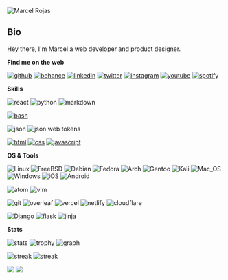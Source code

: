 ![Marcel Rojas](https://raw.githubusercontent.com/marcelrojas/marcelrojas/master/ryomen-sukuna.png)

## Bio

Hey there, I'm Marcel a web developer and product designer.


<b>Find me on the web</b>

[![github](https://img.shields.io/badge/github-181717?style=for-the-badge&logo=github&logoColor=white)](https://github.com/marcelrojas)
[![behance](https://img.shields.io/badge/behance-blue?style=for-the-badge&logo=behance&logoColor=white)](https://www.behance.net/whyismarcel)
[![linkedin](https://img.shields.io/badge/linkedin-0077B5?style=for-the-badge&logo=linkedin&logoColor=white)](https://www.linkedin.com/in/whyismarcel)
[![twitter](https://img.shields.io/badge/twitter-1DA1F2?style=for-the-badge&logo=twitter&logoColor=white)](https://twitter.com/marcelrojas_)
[![instagram](https://img.shields.io/badge/instagram-E4405F?style=for-the-badge&logo=instagram&logoColor=white)](https://www.instagram.com/marcelrojas_/)
[![youtube](https://img.shields.io/badge/youtube-FF0000?style=for-the-badge&logo=youtube&logoColor=white)](https://www.youtube.com/@marcelrojas)
[![spotify](https://img.shields.io/badge/spotify-1ED760?style=for-the-badge&logo=spotify&logoColor=white)](https://spotify.link/ibS5498edEb)


<b>Skills</b>

![react](https://img.shields.io/badge/react-★★☆-grey?labelColor=20232A&logo=react&style=for-the-badge&logoColor=white)
![python](https://img.shields.io/badge/python-★★☆-grey?labelColor=3776AB&logo=python&style=for-the-badge&logoColor=white)
![markdown](https://img.shields.io/badge/markdown-★★★-grey?labelColor=000000&logo=markdown&style=for-the-badge&logoColor=white)


[![bash](https://img.shields.io/badge/bash-★★★-grey?labelColor=4EAA25&logo=GNU-Bash&style=for-the-badge&logoColor=white)](https://en.wikipedia.org/wiki/Bash_(Unix_shell))


![json](https://img.shields.io/badge/json-★★★-grey?labelColor=323330&logo=json&style=for-the-badge&logoColor=white)
![json web tokens](https://img.shields.io/badge/json_web_tokens-★★★-grey?labelColor=323330&logo=json-web-tokens&style=for-the-badge&logoColor=white)


[![html](https://img.shields.io/badge/html-★★★-grey?labelColor=E34F26&logo=HTML5&style=for-the-badge&logoColor=white)](https://www.w3schools.com/html)
[![css](https://img.shields.io/badge/css-★★★-grey?labelColor=1572B6&logo=CSS3&style=for-the-badge&logoColor=white)](https://www.w3schools.com/css)
[![javascript](https://img.shields.io/badge/javascript-★★☆-grey?labelColor=F7DF1E&logo=javascript&style=for-the-badge&logoColor=black)](https://www.w3schools.com/js)


<b>OS & Tools</b>

![Linux](https://img.shields.io/badge/Linux-FCC624?logo=linux&style=for-the-badge&logoColor=black)
![FreeBSD](https://img.shields.io/badge/freebsd-AB2B28?logo=freebsd&style=for-the-badge&logoColor=white)
![Debian](https://img.shields.io/badge/Debian-A81D33?logo=debian&style=for-the-badge&logoColor=white)
![Fedora](https://img.shields.io/badge/Fedora-294172?logo=fedora&style=for-the-badge&logoColor=white)
![Arch](https://img.shields.io/badge/Arch_Linux-1793D1?logo=arch-linux&style=for-the-badge&logoColor=white)
![Gentoo](https://img.shields.io/badge/Gentoo-54487A?logo=gentoo&style=for-the-badge&logoColor=white)
![Kali](https://img.shields.io/badge/Kali_Linux-557C94?logo=kali-linux&style=for-the-badge&logoColor=white)
![Mac_OS](https://img.shields.io/badge/Mac_OS-999999?logo=macos&style=for-the-badge&logoColor=white)
![Windows](https://img.shields.io/badge/Windows-003399?logo=windows&style=for-the-badge&logoColor=white)
![iOS](https://img.shields.io/badge/iOS-000000?logo=ios&style=for-the-badge&logoColor=white)
![Android](https://img.shields.io/badge/Android-3DDC84?logo=android&style=for-the-badge&logoColor=white)


![atom](https://img.shields.io/badge/atom-66595C?logo=Atom&style=for-the-badge&logoColor=white)
![vim](https://img.shields.io/badge/vim-019733?logo=Vim&style=for-the-badge&logoColor=white)


![git](https://img.shields.io/badge/git-F05032?logo=git&style=for-the-badge&logoColor=white)
![overleaf](https://img.shields.io/badge/overleaf-47A141?logo=overleaf&style=for-the-badge&logoColor=white)
![vercel](https://img.shields.io/badge/vercel-000000?logo=vercel&style=for-the-badge&logoColor=white)
![netlify](https://img.shields.io/badge/netlify-00C7B7?logo=netlify&style=for-the-badge&logoColor=white)
![cloudflare](https://img.shields.io/badge/cloudflare-F38020?logo=cloudflare&style=for-the-badge&logoColor=white)


![Django](https://img.shields.io/badge/django-092E20?logo=django&style=for-the-badge&logoColor=white)
![flask](https://img.shields.io/badge/flask-000000?logo=flask&style=for-the-badge&logoColor=white)
![jinja](https://img.shields.io/badge/jinja-B41717?logo=jinja&style=for-the-badge&logoColor=white)


<b>Stats</b>

![stats](https://github-readme-stats.vercel.app/api?username=marcelrojas&title_color=3498db&text_color=2ecc71&icon_color=3498db&bg_color=00000000&hide_border=true&show_icons=true&include_all_commits=true&count_private=true&disable_animations=true)
![trophy](https://github-profile-trophy.vercel.app/?username=marcelrojas&no-bg=true&no-frame=true&column=4&theme=algolia)
![graph](https://github-readme-activity-graph.vercel.app/graph?username=marcelrojas&bg_color=0000000&color=2980b9&line=2980b9&point=27ae60&area_color=2980b9&area=true&hide_border=true)


![streak](https://github-contributor-stats.vercel.app/api?username=marcelrojas&title_color=3498db&text_color=2ecc71&icon_color=3498db&bg_color=00000000&hide_border=true&show_icons=true&include_all_commits=true&count_private=true&disable_animations=true)
![streak](https://streak-stats.demolab.com/?user=marcelrojas&hide_border=true&background=00000000&border=2980b9&stroke=2980b9&ring=27ae60&fire=27ae60&currStreakNum=2980b9&sideNums=2980b9&currStreakLabel=2980b9&sideLabels=2980b9&dates=2980b9)


![](https://komarev.com/ghpvc/?username=marcelrojas&style=flat-square&label=Views)
![](https://badges.pufler.dev/visits/marcelrojas/marcelrojas?color=black&logo=github&style=flat-square)